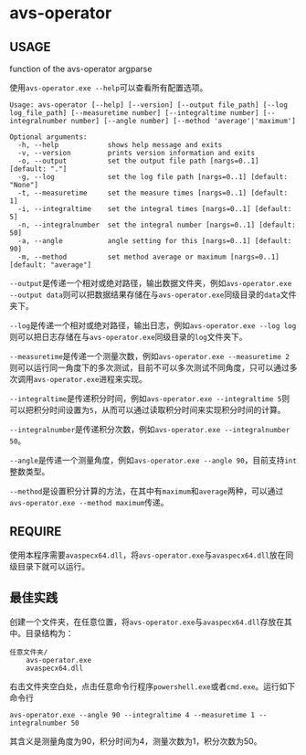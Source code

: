 # avs-operator

## USAGE

function of the avs-operator argparse

使用`avs-operator.exe --help`可以查看所有配置选项。

```
Usage: avs-operator [--help] [--version] [--output file_path] [--log log_file_path] [--measuretime number] [--integraltime number] [--integralnumber number] [--angle number] [--method 'average'|'maximum']

Optional arguments:
  -h, --help            shows help message and exits
  -v, --version         prints version information and exits
  -o, --output          set the output file path [nargs=0..1] [default: "."]
  -g, --log             set the log file path [nargs=0..1] [default: "None"]
  -t, --measuretime     set the measure times [nargs=0..1] [default: 1]
  -i, --integraltime    set the integral times [nargs=0..1] [default: 5]
  -n, --integralnumber  set the integral number [nargs=0..1] [default: 50]
  -a, --angle           angle setting for this [nargs=0..1] [default: 90]
  -m, --method          set method average or maximum [nargs=0..1] [default: "average"]
```
`--output`是传递一个相对或绝对路径，输出数据文件夹，例如`avs-operator.exe --output data`则可以把数据结果存储在与`avs-operator.exe`同级目录的`data`文件夹下。

`--log`是传递一个相对或绝对路径，输出日志，例如`avs-operator.exe --log log`则可以把日志存储在与`avs-operator.exe`同级目录的`log`文件夹下。

`--measuretime`是传递一个测量次数，例如`avs-operator.exe --measuretime 2`则可以运行同一角度下的多次测试，目前不可以多次测试不同角度，只可以通过多次调用`avs-operator.exe`进程来实现。

`--integraltime`是传递积分时间，例如`avs-operator.exe --integraltime 5`则可以把积分时间设置为`5`，从而可以通过读取积分时间来实现积分时间的计算。

`--integralnumber`是传递积分次数，例如`avs-operator.exe --integralnumber 50`。

`--angle`是传递一个测量角度，例如`avs-operator.exe --angle 90`，目前支持`int`整数类型。

`--method`是设置积分计算的方法，在其中有`maximum`和`average`两种，可以通过`avs-operator.exe --method maximum`传递。

## REQUIRE

使用本程序需要`avaspecx64.dll`，将`avs-operator.exe`与`avaspecx64.dll`放在同级目录下就可以运行。

## 最佳实践

创建一个文件夹，在任意位置，将`avs-operator.exe`与`avaspecx64.dll`存放在其中。目录结构为：
```
任意文件夹/
    avs-operator.exe
    avaspecx64.dll
```
右击文件夹空白处，点击任意命令行程序`powershell.exe`或者`cmd.exe`。运行如下命令行
```
avs-operator.exe --angle 90 --integraltime 4 --measuretime 1 --integralnumber 50
```
其含义是测量角度为90，积分时间为4，测量次数为1，积分次数为50。